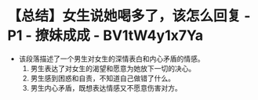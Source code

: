 # 【总结】女生说她喝多了，该怎么回复 - P1 - 撩妹成成 - BV1tW4y1x7Ya

-   该段落描述了一个男生对女生的深情表白和内心矛盾的情感。
    1.  男生表达了对女生的渴望和愿意为她放下一切的决心。
    2.  男生感到困惑和自责，不知道自己做错了什么。
    3.  男生内心矛盾，既想表达情感又不愿意伤害对方。